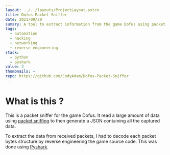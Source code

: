 ```yaml
---
layout: ../../layouts/ProjectLayout.astro
title: Dofus Packet Sniffer
date: 2021/09/20
sumary: A tool to extract information from the game Dofus using packet sniffing.
tags: 
  - automation
  - hacking
  - networking
  - reverse engineering
stack:
  - python
  - pyshark
value: 3
thumbnails: ~
repo: https://github.com/CodyAdam/Dofus-Packet-Sniffer
---
```


# What is this ?

This is a packet sniffer for the game Dofus. It read a large amount of data using [packet sniffing](https://en.wikipedia.org/wiki/Packet_analysis) to then generate a JSON containing all the captured data.

To extract the data from received packets, I had to decode each packet bytes structure by reverse engineering the game source code. This was done using [Pyshark](https://kiminewt.github.io/pyshark/).